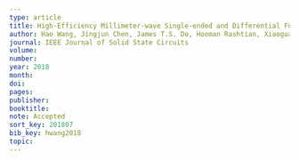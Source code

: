 ```yaml
---
type: article
title: High-Efficiency Millimeter-wave Single-ended and Differential Fundamental Oscillators in CMOS
author: Hao Wang, Jingjun Chen, James T.S. Do, Hooman Rashtian, Xiaoguang “Leo” Liu
journal: IEEE Journal of Solid State Circuits
volume:
number:
year: 2018
month:
doi: 
pages:
publisher:
booktitle:
note: Accepted
sort_key: 201807
bib_key: hwang2018
topic:
---
```

